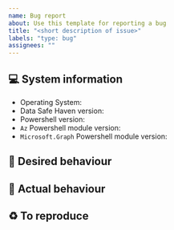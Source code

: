 ```yaml
---
name: Bug report
about: Use this template for reporting a bug
title: "<short description of issue>"
labels: "type: bug"
assignees: ""
---
```


<!--
Before reporting a problem:
- Make sure you are able to reproduce it on the [latest version](https://github.com/alan-turing-institute/data-safe-haven/releases)
- Search the existing issues.
- Refer to [our documentation](https://alan-turing-institute.github.io/data-safe-haven/).

In order to help categorise your issue, please take the time to label it with at least one label from **each of** the following categories

- type (bug; enhancement; documentation; question)
- affected (developers; users)
- severity (minor; medium; embarrassing; broken / unusable)

Additionally, if you think this would be a good issue for newcomers to tackle then please add the `good first issue` label.

:tada: Thank you!
-->

## :computer: System information

- Operating System: <!-- Which operating system are you using: Windows, Linux, macOS etc. -->
- Data Safe Haven version: <!-- Which version of the Data Safe Haven are you using: 3.0.0, 3.1.1 etc. -->
- Powershell version: <!-- Which version of Powershell: 6.2.7, 7.2.1 etc. -->
- `Az` Powershell module version: <!-- Which version of the Az Powershell module are you using: 6.6.0, 7.0.0 etc. -->
- `Microsoft.Graph` Powershell module version: <!-- Which version of the Microsoft.Graph Powershell module are you using: 1.8.0, 1.9.0 etc. -->

## :strawberry: Desired behaviour

<!--
A clear and concise description of what the behaviour should be when this issue is closed.

Include specific tasks (if any) in the order in which they need to be done.
- [ ] Task 1
- [ ] Task 2
- [ ] Task 3
-->

## :no_entry_sign: Actual behaviour

<!--
What happens now and (if relevant) an explanation of why this is incorrect
-->

## :recycle: To reproduce

<!--
How can the current behaviour be reproduced? Include some steps to reproduce the problem.

Example:
1. Deploy an SRE with option X set to Y
2. Attempt to perform action Z
3. Observe the following failure/error message
-->

<!-- OPTIONAL
## :deciduous_tree: Log messages

<details>
<summary>First set of log messages</summary>

```none
Your log details here
```
</details>

<details>
<summary>Second set of log messages</summary>

```none
Your log details here
```
</details>
-->
